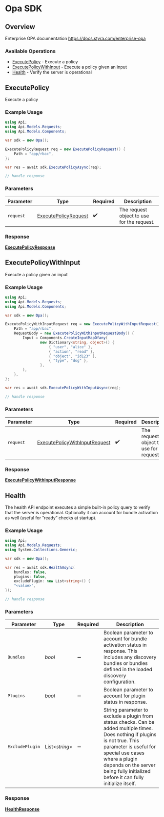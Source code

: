 # Opa SDK


## Overview

Enterprise OPA documentation
<https://docs.styra.com/enterprise-opa>
### Available Operations

* [ExecutePolicy](#executepolicy) - Execute a policy
* [ExecutePolicyWithInput](#executepolicywithinput) - Execute a policy given an input
* [Health](#health) - Verify the server is operational

## ExecutePolicy

Execute a policy

### Example Usage

```csharp
using Api;
using Api.Models.Requests;
using Api.Models.Components;

var sdk = new Opa();

ExecutePolicyRequest req = new ExecutePolicyRequest() {
    Path = "app/rbac",
};

var res = await sdk.ExecutePolicyAsync(req);

// handle response
```

### Parameters

| Parameter                                                             | Type                                                                  | Required                                                              | Description                                                           |
| --------------------------------------------------------------------- | --------------------------------------------------------------------- | --------------------------------------------------------------------- | --------------------------------------------------------------------- |
| `request`                                                             | [ExecutePolicyRequest](../../Models/Requests/ExecutePolicyRequest.md) | :heavy_check_mark:                                                    | The request object to use for the request.                            |


### Response

**[ExecutePolicyResponse](../../Models/Requests/ExecutePolicyResponse.md)**


## ExecutePolicyWithInput

Execute a policy given an input

### Example Usage

```csharp
using Api;
using Api.Models.Requests;
using Api.Models.Components;

var sdk = new Opa();

ExecutePolicyWithInputRequest req = new ExecutePolicyWithInputRequest() {
    Path = "app/rbac",
    RequestBody = new ExecutePolicyWithInputRequestBody() {
        Input = Components.CreateInputMapOfany(
                new Dictionary<string, object>() {
                    { "user", "alice" },
                    { "action", "read" },
                    { "object", "id123" },
                    { "type", "dog" },
                },
        ),
    },
};

var res = await sdk.ExecutePolicyWithInputAsync(req);

// handle response
```

### Parameters

| Parameter                                                                               | Type                                                                                    | Required                                                                                | Description                                                                             |
| --------------------------------------------------------------------------------------- | --------------------------------------------------------------------------------------- | --------------------------------------------------------------------------------------- | --------------------------------------------------------------------------------------- |
| `request`                                                                               | [ExecutePolicyWithInputRequest](../../Models/Requests/ExecutePolicyWithInputRequest.md) | :heavy_check_mark:                                                                      | The request object to use for the request.                                              |


### Response

**[ExecutePolicyWithInputResponse](../../Models/Requests/ExecutePolicyWithInputResponse.md)**


## Health

The health API endpoint executes a simple built-in policy query to verify that the server is operational. Optionally it can account for bundle activation as well (useful for “ready” checks at startup).

### Example Usage

```csharp
using Api;
using Api.Models.Requests;
using System.Collections.Generic;

var sdk = new Opa();

var res = await sdk.HealthAsync(
    bundles: false,
    plugins: false,
    excludePlugin: new List<string>() {
    "<value>",
});

// handle response
```

### Parameters

| Parameter                                                                                                                                                                                                                                                                     | Type                                                                                                                                                                                                                                                                          | Required                                                                                                                                                                                                                                                                      | Description                                                                                                                                                                                                                                                                   |
| ----------------------------------------------------------------------------------------------------------------------------------------------------------------------------------------------------------------------------------------------------------------------------- | ----------------------------------------------------------------------------------------------------------------------------------------------------------------------------------------------------------------------------------------------------------------------------- | ----------------------------------------------------------------------------------------------------------------------------------------------------------------------------------------------------------------------------------------------------------------------------- | ----------------------------------------------------------------------------------------------------------------------------------------------------------------------------------------------------------------------------------------------------------------------------- |
| `Bundles`                                                                                                                                                                                                                                                                     | *bool*                                                                                                                                                                                                                                                                        | :heavy_minus_sign:                                                                                                                                                                                                                                                            | Boolean parameter to account for bundle activation status in response. This includes any discovery bundles or bundles defined in the loaded discovery configuration.                                                                                                          |
| `Plugins`                                                                                                                                                                                                                                                                     | *bool*                                                                                                                                                                                                                                                                        | :heavy_minus_sign:                                                                                                                                                                                                                                                            | Boolean parameter to account for plugin status in response.                                                                                                                                                                                                                   |
| `ExcludePlugin`                                                                                                                                                                                                                                                               | List<*string*>                                                                                                                                                                                                                                                                | :heavy_minus_sign:                                                                                                                                                                                                                                                            | String parameter to exclude a plugin from status checks. Can be added multiple times. Does nothing if plugins is not true. This parameter is useful for special use cases where a plugin depends on the server being fully initialized before it can fully initialize itself. |


### Response

**[HealthResponse](../../Models/Requests/HealthResponse.md)**

